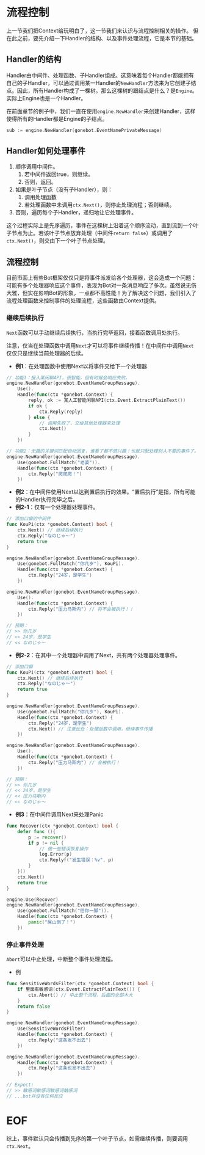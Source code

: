 # 流程控制
上一节我们把Context给玩明白了，这一节我们来认识与流程控制相关的操作。
但在此之前，要先介绍一下Handler的结构、以及事件处理流程，它是本节的基础。

## Handler的结构
Handler由中间件、处理函数、子Handler组成。这意味着每个Handler都能拥有自己的子Handler，可以通过调用某一Handler的`NewHandler`方法来为它创建子结点。因此，所有Handler构成了一棵树。那么这棵树的跟结点是什么？是`Engine`。实际上Engine也是一个Handler。

在前面章节的例子中，我们一直在使用`engine.NewHandler`来创建Handler，这样使得所有的Handler都是Engine的子结点。
```go
sub := engine.NewHandler(gonebot.EventNamePrivateMessage)
```

## Handler如何处理事件
1. 顺序调用中间件。
   1. 若中间件返回true，则继续。
   2. 否则，返回。
2. 如果是叶子节点（没有子Handler），则：
   1. 调用处理函数
   2. 若处理函数中未调用`ctx.Next()`，则停止处理流程；否则继续。
3. 否则，遍历每个子Handler，递归地让它处理事件。

这个过程实际上是先序遍历，事件在这棵树上沿着这个顺序流动，直到流到一个叶子节点为止。若该叶子节点放弃处理（中间件`return false`）或调用了`ctx.Next()`，则交由下一个叶子节点处理。


## 流程控制
目前市面上有些Bot框架仅仅只是将事件派发给各个处理器，这会造成一个问题：可能有多个处理器响应这个事件，表现为Bot对一条消息响应了多次。虽然说无伤大雅，但实在影响Bot的形象，一点都不高性能！为了解决这个问题，我们引入了流程处理函数来控制事件的处理流程，这些函数由Context提供。

### 继续后续执行
`Next`函数可以手动继续后续执行，当执行完毕返回，接着函数调用处执行。

注意，仅当在处理函数中调用`Next`才可以将事件继续传播！在中间件中调用`Next`仅仅只是继续当前处理器的后续。


- **例1**：在处理函数中使用Next以将事件交给下一个处理器
```go
// 功能1：接入某闲聊API，很智能，但有时候会响应失败。
engine.NewHandler(gonebot.EventNameGroupMessage).
    Use().
    Handle(func(ctx *gonebot.Context) {
        reply, ok := 某人工智能闲聊API(ctx.Event.ExtractPlainText())
        if ok {
            ctx.Reply(reply)
        } else {
            // 调用失败了，交给其他处理器来处理
            ctx.Next()
        }
    })

// 功能2：无趣的关键词匹配自动回复，谁看了都不感兴趣！也就只配处理别人不要的事件了。
engine.NewHandler(gonebot.EventNameGroupMessage).
    Use(gonebot.FullMatch("老婆")).
    Handle(func(ctx *gonebot.Context) {
        ctx.Reply("爬爬爬！")
    })

```

- **例2**：在中间件使用Next以达到置后执行的效果。“置后执行”是指，所有可能的Handler执行完毕之后。
- **例2-1**：仅有一个处理器处理事件。
```go
// 添加口癖的中间件
func KouPi(ctx *gonebot.Context) bool {
    ctx.Next() // 继续后续执行
    ctx.Reply("なのじゃ～")
    return true
}

engine.NewHandler(gonebot.EventNameGroupMessage).
    Use(gonebot.FullMatch("你几岁"), KouPi).
    Handle(func(ctx *gonebot.Context) {
        ctx.Reply("24岁，是学生")
    })

engine.NewHandler(gonebot.EventNameGroupMessage).
    Use().
    Handle(func(ctx *gonebot.Context) {
        ctx.Reply("压力马斯内") // 将不会被执行！！
    })

// 预期：
// >> 你几岁
// << 24岁，是学生
// << なのじゃ～
```

- **例2-2**：在其中一个处理器中调用了Next，共有两个处理器处理事件。
```go
// 添加口癖
func KouPi(ctx *gonebot.Context) bool {
    ctx.Next() // 继续后续执行
    ctx.Reply("なのじゃ～")
    return true
}

engine.NewHandler(gonebot.EventNameGroupMessage).
    Use(gonebot.FullMatch("你几岁"), KouPi).
    Handle(func(ctx *gonebot.Context) {
        ctx.Reply("24岁，是学生")
        ctx.Next() // 注意此处：处理函数中调用，继续事件传播
    })

engine.NewHandler(gonebot.EventNameGroupMessage).
    Use().
    Handle(func(ctx *gonebot.Context) {
        ctx.Reply("压力马斯内") // 会被执行！
    })

// 预期：
// >> 你几岁
// << 24岁，是学生
// << 压力马斯内
// << なのじゃ～
```


- **例3**：在中间件调用Next来处理Panic
```go
func Recover(ctx *gonebot.Context) bool {
    defer func (){
        p := recover()
        if p != nil {
            // 做一些错误恢复操作
            log.Error(p)
            ctx.Replyf("发生错误：%v", p)
        }
    }()
    ctx.Next()
    return true
}

engine.Use(Recover)
engine.NewHandler(gonebot.EventNameGroupMessage).
    Use(gonebot.FullMatch("给你一脚")).
    Handle(func(ctx *gonebot.Context) {
        panic("屎山倒了！")
    })
```


### 停止事件处理
`Abort`可以中止处理，中断整个事件处理流程。

- 例
```go
func SensitiveWordsFilter(ctx *gonebot.Context) bool {
    if 里面有敏感词(ctx.Event.ExtractPlainText()) {
        ctx.Abort() // 中止整个流程，后面的全部木大
    }
    return false
}

engine.NewHandler(gonebot.EventNameGroupMessage).
    Use(SensitiveWordsFilter)
    Handle(func(ctx *gonebot.Context) {
        ctx.Reply("这条发不出去")
    })

engine.NewHandler(gonebot.EventNameGroupMessage).
    Handle(func(ctx *gonebot.Context) {
        ctx.Reply("这条也发不出去")
    })

// Expect:
// >> 敏感词敏感词敏感词敏感词
// ...bot并没有任何反应

```



# EOF
综上，事件默认只会传播到先序的第一个叶子节点，如需继续传播，则要调用`ctx.Next`。